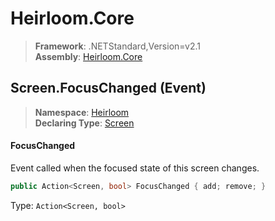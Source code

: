 # Heirloom.Core

> **Framework**: .NETStandard,Version=v2.1  
> **Assembly**: [Heirloom.Core][0]

## Screen.FocusChanged (Event)

> **Namespace**: [Heirloom][0]  
> **Declaring Type**: [Screen][1]

#### FocusChanged

Event called when the focused state of this screen changes.

```cs
public Action<Screen, bool> FocusChanged { add; remove; }
```

Type: `Action<Screen, bool>`

[0]: ../../../Heirloom.Core.md
[1]: ../Screen.md
